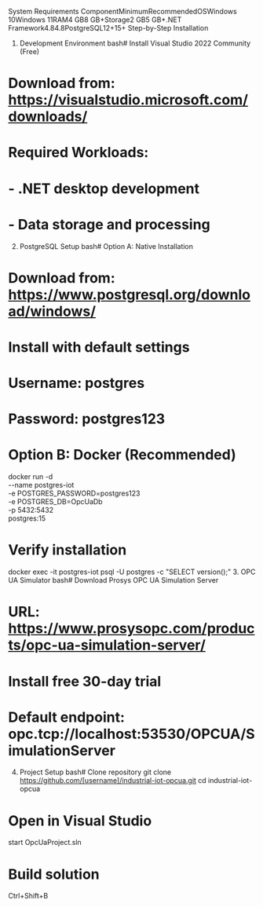 System Requirements
ComponentMinimumRecommendedOSWindows 10Windows 11RAM4 GB8 GB+Storage2 GB5 GB+.NET Framework4.84.8PostgreSQL12+15+
Step-by-Step Installation
1. Development Environment
bash# Install Visual Studio 2022 Community (Free)
# Download from: https://visualstudio.microsoft.com/downloads/

# Required Workloads:
# - .NET desktop development
# - Data storage and processing
2. PostgreSQL Setup
bash# Option A: Native Installation
# Download from: https://www.postgresql.org/download/windows/
# Install with default settings
# Username: postgres
# Password: postgres123

# Option B: Docker (Recommended)
docker run -d \
  --name postgres-iot \
  -e POSTGRES_PASSWORD=postgres123 \
  -e POSTGRES_DB=OpcUaDb \
  -p 5432:5432 \
  postgres:15

# Verify installation
docker exec -it postgres-iot psql -U postgres -c "SELECT version();"
3. OPC UA Simulator
bash# Download Prosys OPC UA Simulation Server
# URL: https://www.prosysopc.com/products/opc-ua-simulation-server/
# Install free 30-day trial
# Default endpoint: opc.tcp://localhost:53530/OPCUA/SimulationServer
4. Project Setup
bash# Clone repository
git clone https://github.com/[username]/industrial-iot-opcua.git
cd industrial-iot-opcua

# Open in Visual Studio
start OpcUaProject.sln

# Build solution
Ctrl+Shift+B